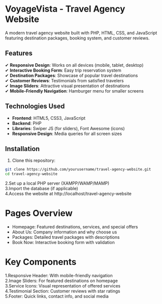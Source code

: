# VoyageVista - Travel Agency Website

A modern travel agency website built with PHP, HTML, CSS, and JavaScript featuring destination packages, booking system, and customer reviews.

## Features
✔ **Responsive Design**: Works on all devices (mobile, tablet, desktop)  
✔ **Interactive Booking Form**: Easy trip reservation system  
✔ **Destination Packages**: Showcase of popular travel destinations  
✔ **Customer Reviews**: Testimonials from satisfied travelers  
✔ **Image Sliders**: Attractive visual presentation of destinations  
✔ **Mobile-Friendly Navigation**: Hamburger menu for smaller screens  

## Technologies Used
- **Frontend**: HTML5, CSS3, JavaScript
- **Backend**: PHP
- **Libraries**: Swiper JS (for sliders), Font Awesome (icons)
- **Responsive Design**: Media queries for all screen sizes

## Installation
1. Clone this repository:
```bash
git clone https://github.com/yourusername/travel-agency-website.git
cd travel-agency-website
```
2.Set up a local PHP server (XAMPP/WAMP/MAMP)  
3.Import the database (if applicable)  
4.Access the website at http://localhost/travel-agency-website

# Pages Overview
- Homepage: Featured destinations, services, and special offers  
- About Us: Company information and why choose us  
- Packages: Detailed travel packages with descriptions  
- Book Now: Interactive booking form with validation  

# Key Components
1.Responsive Header: With mobile-friendly navigation  
2.Image Sliders: For featured destinations on homepage  
3.Service Icons: Visual representation of offered services  
4.Testimonial Section: Customer reviews with star ratings  
5.Footer: Quick links, contact info, and social media
